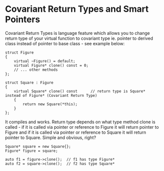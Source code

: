 Covariant Return Types and Smart Pointers
=========================

Covariant Return Types is language feature which allows you to change return type of your virtual function to covariant type ie. pointer to derived class instead of pointer to base class - see example below:

```
struct Figure 
{
	virtual ~Figure() = default;	
	virtual Figure* clone() const = 0;
	// ... other methods
};

struct Square : Figure
{
	virtual Square* clone() const      // return type is Square* instead of Figure* (Covariant Return Type)
	{
		return new Square(*this);
	}
};
```

It compiles and works. Return type depends on what type method clone is called - if it is called via pointer or reference to Figure it will return pointer to Figure and if it is called via pointer or reference to Square it will return pointer to Square. Simple and obvious, right?

```
Square* square = new Square{};
Figure* figure = square;

auto f1 = figure->clone();	// f1 has type Figure*
auto f2 = square->clone();	// f2 has type Square*
```